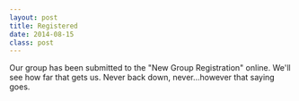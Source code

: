 ```yaml
---
layout: post
title: Registered
date: 2014-08-15
class: post
---
```


Our group has been submitted to the "New Group Registration" online. We'll see how far that gets us. Never back down, never...however that saying goes.